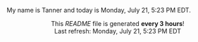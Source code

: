 My name is Tanner and today is Monday, July 21, 5:23 PM EDT.

<p align="center">This <i>README</i> file is generated <b>every 3 hours</b>!</br>Last refresh: Monday, July 21, 5:23 PM EDT<br /></p>
